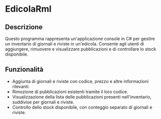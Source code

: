 # EdicolaRml

## Descrizione

Questo programma rappresenta un'applicazione console in C# per gestire un inventario di giornali e riviste in un'edicola. Consente agli utenti di aggiungere, rimuovere e visualizzare pubblicazioni e di controllare lo stock disponibile.

## Funzionalità

- Aggiunta di giornali e riviste con codice, prezzo e altre informazioni rilevanti.
- Rimozione di pubblicazioni esistenti tramite il loro codice.
- Visualizzazione della lista delle pubblicazioni presenti nell'inventario, suddivise per giornali e riviste.
- Controllo dello stock disponibile, con conteggio separato di giornali e riviste.
